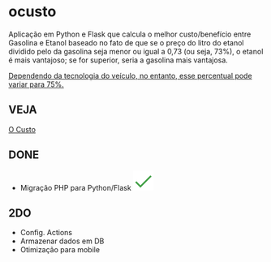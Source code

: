 # ocusto
Aplicação em Python e Flask que calcula o melhor custo/benefício entre Gasolina e Etanol baseado no fato de que se o preço do litro do etanol dividido pelo da gasolina seja menor ou igual a 0,73 (ou seja, 73%), o etanol é mais vantajoso; se for superior, seria a gasolina mais vantajosa.

[Dependendo da tecnologia do veículo, no entanto, esse percentual pode variar para 75%.](https://autopapo.uol.com.br/noticia/porcentagem-gasolina-ou-etanol/)

## VEJA

[O Custo][def]

## DONE

 - Migração PHP para Python/Flask <img src="static/images/done.svg" />

## 2DO
 
 - Config. Actions
 - Armazenar dados em DB
 - Otimização para mobile

[def]: http://bcmaztdhls.us15.qoddiapp.com/